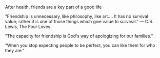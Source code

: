 ---
---

After health, friends are a key part of a good life  

"Friendship is unnecessary, like philosophy, like art.... It has no survival value; rather it is one of those things which give value to survival.”
― C.S. Lewis, The Four Loves

"The capacity for friendship is God's way of apologizing for our families.”

"When you stop expecting people to be perfect, you can like them for who they are.”